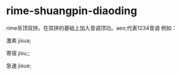 # rime-shuangpin-diaoding
rime吊顶双拼。在双拼的基础上加入音调顶功。aeo;代表1234音调
例如：

激素 jisua;   

寄宿 jisu;;  

急速 jisue;
